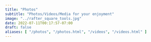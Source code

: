 ```yaml
---
title: "Photos"
subtitle: "Photos/Videos/Media for your enjoyment"
image: "../rafter_square_tools.jpg"   
date: 2022-07-11T00:17:57-07:00
draft: false
aliases: [ "/photos", "/photos.html", "/videos", "/videos.html" ]
---
```

